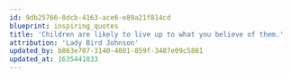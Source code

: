 ```yaml
---
id: 9db25766-8dcb-4163-ace6-e89a21f814cd
blueprint: inspiring_quotes
title: 'Children are likely to live up to what you believe of them.'
attribution: 'Lady Bird Johnson'
updated_by: b863e707-3140-4001-859f-3487e09c5881
updated_at: 1635441033
---
```

